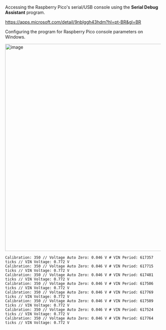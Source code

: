 

Accessing the Raspberry Pico's serial/USB console using the **Serial Debug Assistant** program.

https://apps.microsoft.com/detail/9nblggh43hdm?hl=pt-BR&gl=BR

Configuring the program for Raspberry Pico console parameters on Windows.

<img width="922" height="668" alt="image" src="https://github.com/user-attachments/assets/f7e6c4b4-aaed-4423-869b-73e9b3ccc123" />


```
Calibration: 350 // Voltage Auto Zero: 0.046 V # VIN Period: 617357 ticks // VIN Voltage: 0.772 V
Calibration: 350 // Voltage Auto Zero: 0.046 V # VIN Period: 617715 ticks // VIN Voltage: 0.772 V
Calibration: 350 // Voltage Auto Zero: 0.046 V # VIN Period: 617481 ticks // VIN Voltage: 0.772 V
Calibration: 350 // Voltage Auto Zero: 0.046 V # VIN Period: 617506 ticks // VIN Voltage: 0.772 V
Calibration: 350 // Voltage Auto Zero: 0.046 V # VIN Period: 617769 ticks // VIN Voltage: 0.772 V
Calibration: 350 // Voltage Auto Zero: 0.046 V # VIN Period: 617509 ticks // VIN Voltage: 0.772 V
Calibration: 350 // Voltage Auto Zero: 0.046 V # VIN Period: 617524 ticks // VIN Voltage: 0.772 V
Calibration: 350 // Voltage Auto Zero: 0.046 V # VIN Period: 617764 ticks // VIN Voltage: 0.772 V
```


